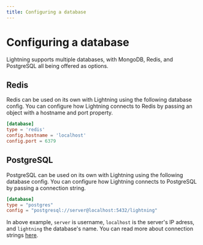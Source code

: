 ```yaml
---
title: Configuring a database
---
```


# Configuring a database

Lightning supports multiple databases, with MongoDB, Redis, and PostgreSQL all
being offered as options.

## Redis

Redis can be used on its own with Lightning using the following database config.
You can configure how Lightning connects to Redis by passing an object with a
hostname and port property.

```toml
[database]
type = 'redis'
config.hostname = 'localhost'
config.port = 6379
```

## PostgreSQL

PostgreSQL can be used on its own with Lightning using the following database
config. You can configure how Lightning connects to PostgreSQL by passing a
connection string.

```toml
[database]
type = "postgres"
config = "postgresql://server@localhost:5432/lightning"
```

In above example, `server` is username, `localhost` is the server's IP adress, and `lightning` the database's name.
You can read more about connection strings [here](https://stackoverflow.com/questions/3582552/what-is-the-format-for-the-postgresql-connection-string-url).

[//]: <> (TODO: MongoDB example? Would do it myself, but sadly I haven't used it before ~Garden)